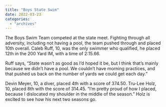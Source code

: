 ```yaml
---
title: "Boys State Swim"
date: 2022-03-23
categories: 
  - "archives"
---
```


The Boys Swim Team competed at the state meet. Fighting through all adversity, including not having a pool, the team pushed through and placed 10th overall. Caleb Ruff, 10, was the only swimmer who qualified, he placed 12th in the 200 Yard IM, with a time of 2:15.66.

Ruff says, “State wasn’t as good as I’d hoped it be, but I think that’s mainly because we didn’t have a pool. We couldn’t have morning practices, and that pushed us back on the number of yards we could get each day.”

Devin Meyer, 10, a diver, placed 4th with a score of 374.50. Tru-Lee Holz, 10, placed 8th with the score of 314.45. “I’m pretty proud of how I placed, because I dislocated my shoulder in the middle of the season.” Holz is excited to see how his next two seasons go.
